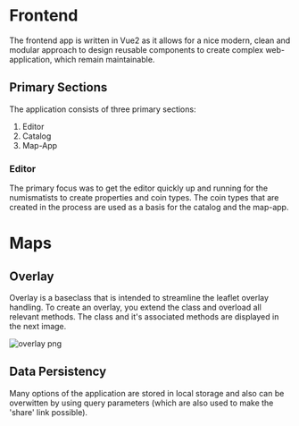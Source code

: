 # Frontend

The frontend app is written in Vue2 as it allows for a nice modern, clean and modular approach to design reusable components to create complex web-application, which remain maintainable.

## Primary Sections

The application consists of three primary sections:

1. Editor
1. Catalog
1. Map-App

### Editor

The primary focus was to get the editor quickly up and running for the numismatists to create properties and coin types. The coin types that are created in the process are used as a basis for the catalog and the map-app.

# Maps

## Overlay

Overlay is a baseclass that is intended to streamline the leaflet overlay handling.
To create an overlay, you extend the class and overload all relevant methods. 
The class and it's associated methods are displayed in the next image.

![overlay png](./image/overlay.png)

## Data Persistency

Many options of the application are stored in local storage and also 
can be overwitten by using query parameters (which are also used to make the 'share' link possible). 
